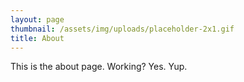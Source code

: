 ```yaml
---
layout: page
thumbnail: /assets/img/uploads/placeholder-2x1.gif
title: About
---
```

This is the about page. Working? Yes. Yup.
